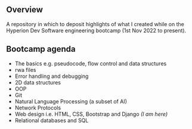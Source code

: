 Overview
-
A repository in which to deposit highlights of what I created while on the Hyperion Dev Software engineering bootcamp (1st Nov 2022 to present).

Bootcamp agenda
- 
- The basics e.g. pseudocode, flow control and data structures
- rwa files
- Error handling and debugging
- 2D data structures
- OOP
- Git
- Natural Language Processing (a subset of AI)
- Network Protocols
- Web design i.e. HTML, CSS, Bootstrap and Django <i>(I am here)</i>
- Relational databases and SQL
